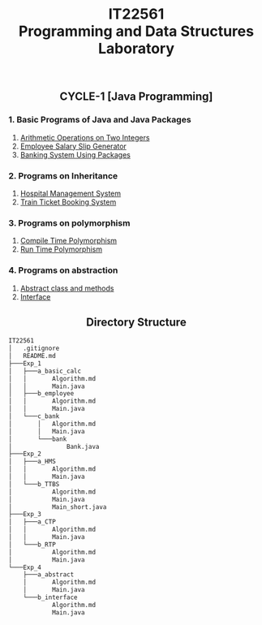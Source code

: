 <h1 align="center">IT22561 <br> Programming and Data Structures Laboratory</h1>
<br>
<h2 align="center">CYCLE-1 [Java Programming]</h2>

### 1. Basic Programs of Java and Java Packages

1. [Arithmetic Operations on Two Integers](Exp_1\a_basic_calc)
2. [Employee Salary Slip Generator](Exp_1\b_employee)
3. [Banking System Using Packages](Exp_1\c_bank)

### 2. Programs on Inheritance
1. [Hospital Management System](Exp_2\a_HMS)
2. [Train Ticket Booking System](Exp_2\b_TTBS)

### 3. Programs on polymorphism
1. [Compile Time Polymorphism](Exp_3\a_CTP)
2. [Run Time Polymorphism](Exp_3\b_RTP)

### 4. Programs on abstraction
1. [Abstract class and methods](Exp_4\a_abstract)
2. [Interface](Exp_4\b_interface)


<h2 align="center">Directory Structure</h2>

```bash
IT22561
│   .gitignore
│   README.md
├───Exp_1
│   ├───a_basic_calc
│   │       Algorithm.md
│   │       Main.java
│   ├───b_employee
│   │       Algorithm.md
│   │       Main.java
│   └───c_bank
│       │   Algorithm.md
│       │   Main.java
│       └───bank
│               Bank.java
├───Exp_2
│   ├───a_HMS
│   │       Algorithm.md
│   │       Main.java
│   └───b_TTBS
│           Algorithm.md
│           Main.java
│           Main_short.java
├───Exp_3
│   ├───a_CTP
│   │       Algorithm.md
│   │       Main.java
│   └───b_RTP
│           Algorithm.md
│           Main.java
└───Exp_4
    ├───a_abstract
    │       Algorithm.md
    │       Main.java
    └───b_interface
            Algorithm.md
            Main.java
```